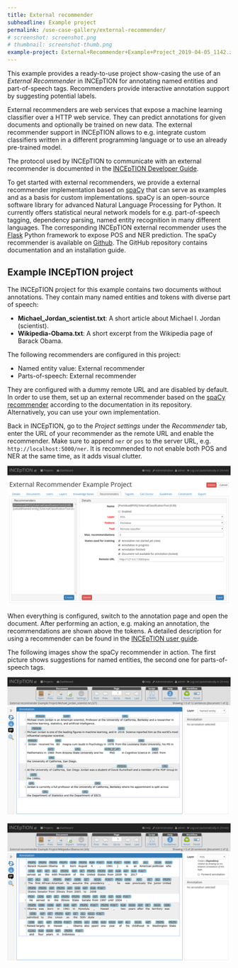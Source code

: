 ```yaml
---
title: External recommender
subheadline: Example project
permalink: /use-case-gallery/external-recommender/
# screenshot: screenshot.png
# thumbnail: screenshot-thumb.png
example-project: External+Recommender+Example+Project_2019-04-05_1142.zip
---
```


This example provides a ready-to-use project show-casing the use of an *External Recommender* in INCEpTION for annotating named entities
and part-of-speech tags. Recommenders provide interactive annotation support by suggesting
potential labels.

External recommenders are web services that expose a machine learning classifier over a HTTP web service.
They can predict annotations for given documents and optionally be trained on new data. The external recommender
support in INCEpTION allows to e.g. integrate custom classifiers written in a different programming language
or to use an already pre-trained model.

The protocol used by INCEpTION to communicate with an external recommender is documented in the [INCEpTION Developer Guide](https://zoidberg.ukp.informatik.tu-darmstadt.de/jenkins/job/INCEpTION%20(GitHub)%20(master)/de.tudarmstadt.ukp.inception.app$inception-app-webapp/doclinks/3/#_external_recommender_api_overview).

To get started with external recommenders, we provide a external recommender implementation based on [spaCy](https://spacy.io/) that 
can serve as examples and as a basis for custom implementations. spaCy is an open-source software library 
for advanced Natural Language Processing for Python. It currently offers statistical neural network models for e.g. part-of-speech tagging, dependency
parsing, named entity recognition in many different languages. The corresponding INCEpTION external recommender
uses the [Flask](http://flask.pocoo.org/) Python framework to expose POS and NER prediction. The spaCy recommender is available on [Github](https://github.com/inception-project/external-recommender-spacy). The GitHub repository contains documentation and an installation guide.

## Example INCEpTION project

The INCEpTION project for this example contains two documents without annotations. They contain many named 
entities and tokens with diverse part of speech:

* **Michael\_Jordan\_scientist.txt**: A short article about Michael I. Jordan (scientist).
* **Wikipedia-Obama.txt**: A short excerpt from the Wikipedia page of Barack Obama.

The following recommenders are configured in this project:

* Named entity value: External recommender
* Parts-of-speech: External recommender

They are configured with a dummy remote URL and are disabled by default. In order to use them, set up an
external recommender based on the [spaCy recommender](https://github.com/inception-project/external-recommender-spacy) according
to the documentation in its repository. Alternatively, you can use your own implementation.

Back in INCEpTION, go to the _Project settings_ under the _Recommender_ tab, enter the URL of your recommender as the remote URL and 
enable the recommender. Make sure to append `ner` or `pos` to the server URL, e.g. `http://localhost:5000/ner`. It is recommended to
 not enable both POS and NER at the same time, as it adds visual clutter.

![projects_settings](external_recocmmender_settings.png)

When everything is configured, switch to the annotation page and open the document. After performing an action, 
e.g. making an annotation, the recommendations are shown above the tokens. A detailed description for using a recommender 
can be found in the [INCEpTION user guide](https://zoidberg.ukp.informatik.tu-darmstadt.de/jenkins/job/INCEpTION%20(GitHub)%20(master)/de.tudarmstadt.ukp.inception.app$inception-app-webapp/doclinks/1/#sect_annotation_recommendation).

The following images show the spaCy recommender in action. The first picture shows suggestions for named entities, the
second one for parts-of-speech tags.

![annotation_ner](external_recocmmender_ner.png)

![annotation_pos](external_recocmmender_pos.png)

